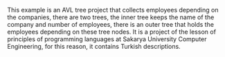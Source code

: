 This example is an AVL tree project that collects employees depending on the companies, there are two trees, the inner tree keeps the name of the company and number of employees, there is an outer tree that holds the employees depending on these tree nodes. It is a project of the lesson of principles of programming languages at Sakarya University Computer Engineering, for this reason, it contains Turkish descriptions.
